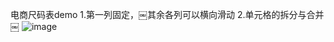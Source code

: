 电商尺码表demo
1.第一列固定，￼其余各列可以横向滑动
2.单元格的拆分与合并￼
![image](https://github.com/yfctljr/JRSizeDemo/blob/master/SizeDemo/SizeDemo/Images/snap.png)
